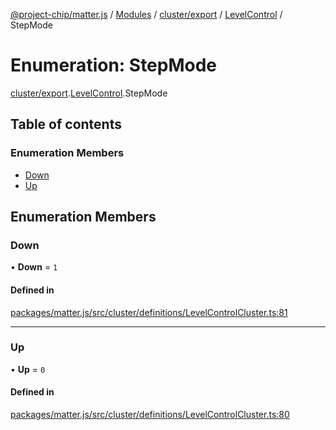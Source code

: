 [@project-chip/matter.js](../README.md) / [Modules](../modules.md) / [cluster/export](../modules/cluster_export.md) / [LevelControl](../modules/cluster_export.LevelControl.md) / StepMode

# Enumeration: StepMode

[cluster/export](../modules/cluster_export.md).[LevelControl](../modules/cluster_export.LevelControl.md).StepMode

## Table of contents

### Enumeration Members

- [Down](cluster_export.LevelControl.StepMode.md#down)
- [Up](cluster_export.LevelControl.StepMode.md#up)

## Enumeration Members

### Down

• **Down** = ``1``

#### Defined in

[packages/matter.js/src/cluster/definitions/LevelControlCluster.ts:81](https://github.com/project-chip/matter.js/blob/c15b1068/packages/matter.js/src/cluster/definitions/LevelControlCluster.ts#L81)

___

### Up

• **Up** = ``0``

#### Defined in

[packages/matter.js/src/cluster/definitions/LevelControlCluster.ts:80](https://github.com/project-chip/matter.js/blob/c15b1068/packages/matter.js/src/cluster/definitions/LevelControlCluster.ts#L80)
